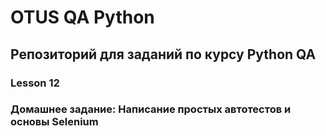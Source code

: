 # OTUS QA Python

## Репозиторий для заданий по курсу Python QA

### Lesson 12

### Домашнее задание: Написание простых автотестов и основы Selenium
